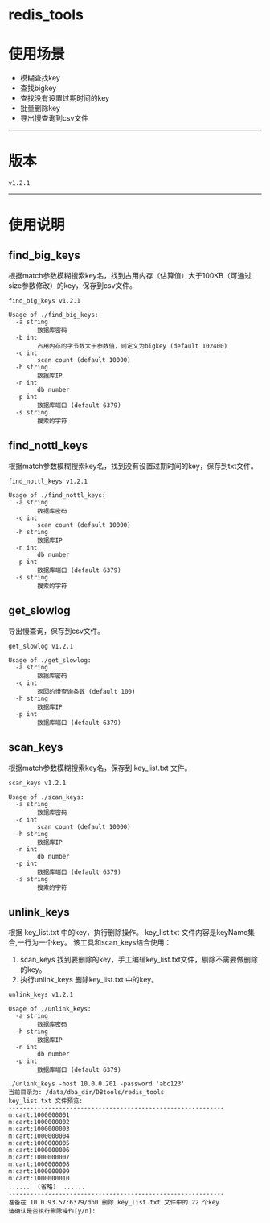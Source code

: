 # redis_tools
# 使用场景

- 模糊查找key
- 查找bigkey
- 查找没有设置过期时间的key
- 批量删除key
- 导出慢查询到csv文件

--------------------------------------------------------------------------------

# 版本

```
v1.2.1
```

--------------------------------------------------------------------------------

# 使用说明

## find_big_keys

根据match参数模糊搜索key名，找到占用内存（估算值）大于100KB（可通过size参数修改）的key，保存到csv文件。

```
find_big_keys v1.2.1

Usage of ./find_big_keys:
  -a string
        数据库密码
  -b int
        占用内存的字节数大于参数值，则定义为bigkey (default 102400)
  -c int
        scan count (default 10000)
  -h string
        数据库IP
  -n int
        db number
  -p int
        数据库端口 (default 6379)
  -s string
        搜索的字符
```

## find_nottl_keys

根据match参数模糊搜索key名，找到没有设置过期时间的key，保存到txt文件。

```
find_nottl_keys v1.2.1

Usage of ./find_nottl_keys:
  -a string
        数据库密码
  -c int
        scan count (default 10000)
  -h string
        数据库IP
  -n int
        db number
  -p int
        数据库端口 (default 6379)
  -s string
        搜索的字符
```

## get_slowlog

导出慢查询，保存到csv文件。

```
get_slowlog v1.2.1

Usage of ./get_slowlog:
  -a string
        数据库密码
  -c int
        返回的慢查询条数 (default 100)
  -h string
        数据库IP
  -p int
        数据库端口 (default 6379)
```

## scan_keys

根据match参数模糊搜索key名，保存到 key_list.txt 文件。

```
scan_keys v1.2.1

Usage of ./scan_keys:
  -a string
        数据库密码
  -c int
        scan count (default 10000)
  -h string
        数据库IP
  -n int
        db number
  -p int
        数据库端口 (default 6379)
  -s string
        搜索的字符
```

## unlink_keys

根据 key_list.txt 中的key，执行删除操作。 key_list.txt 文件内容是keyName集合,一行为一个key。
该工具和scan_keys结合使用：
1. scan_keys 找到要删除的key，手工编辑key_list.txt文件，剔除不需要做删除的key。
2. 执行unlink_keys 删除key_list.txt 中的key。
```
unlink_keys v1.2.1

Usage of ./unlink_keys:
  -a string
        数据库密码
  -h string
        数据库IP
  -n int
        db number
  -p int
        数据库端口 (default 6379)
```

```azure
./unlink_keys -host 10.0.0.201 -password 'abc123'
当前目录为: /data/dba_dir/DBtools/redis_tools
key_list.txt 文件预览:
------------------------------------------------------------
m:cart:1000000001
m:cart:1000000002
m:cart:1000000003
m:cart:1000000004
m:cart:1000000005
m:cart:1000000006
m:cart:1000000007
m:cart:1000000008
m:cart:1000000009
m:cart:1000000010
......  (省略)  ......
------------------------------------------------------------
准备在 10.0.93.57:6379/db0 删除 key_list.txt 文件中的 22 个key
请确认是否执行删除操作[y/n]:
```
